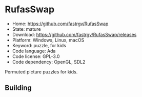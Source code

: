 # RufasSwap

- Home: https://github.com/fastrgv/RufasSwap
- State: mature
- Download: https://github.com/fastrgv/RufasSwap/releases
- Platform: Windows, Linux, macOS
- Keyword: puzzle, for kids
- Code language: Ada
- Code license: GPL-3.0
- Code dependency: OpenGL, SDL2

Permuted picture puzzles for kids.

## Building
